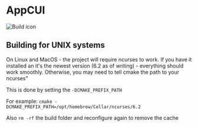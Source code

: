 # AppCUI

![Build icon](https://github.com/gdt050579/AppCUI/actions/workflows/cmake.yml/badge.svg)


## Building for UNIX systems

On Linux and MacOS - the project will require ncurses to work. If you have it installed an it's the newest version
(6.2 as of writing) - everything should work smoothly. Otherwise, you may need to tell cmake the path to your ncurses"

This is done by setting the `-DCMAKE_PREFIX_PATH`

For example: `cmake -DCMAKE_PREFIX_PATH=/opt/homebrew/Cellar/ncurses/6.2`

Also `rm -rf` the build folder and reconfigure again to remove the cache